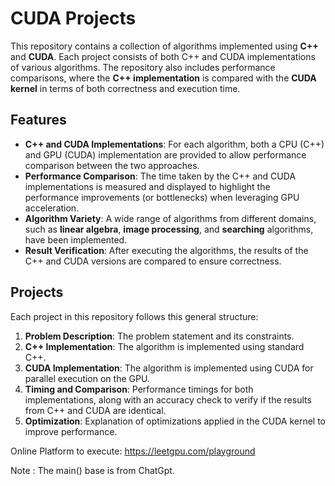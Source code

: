 # CUDA Projects

This repository contains a collection of algorithms implemented using **C++** and **CUDA**. Each project consists of both C++ and CUDA implementations of various algorithms. The repository also includes performance comparisons, where the **C++ implementation** is compared with the **CUDA kernel** in terms of both correctness and execution time.

## Features

* **C++ and CUDA Implementations**: For each algorithm, both a CPU (C++) and GPU (CUDA) implementation are provided to allow performance comparison between the two approaches.
* **Performance Comparison**: The time taken by the C++ and CUDA implementations is measured and displayed to highlight the performance improvements (or bottlenecks) when leveraging GPU acceleration.
* **Algorithm Variety**: A wide range of algorithms from different domains, such as **linear algebra**, **image processing**, and **searching** algorithms, have been implemented.
* **Result Verification**: After executing the algorithms, the results of the C++ and CUDA versions are compared to ensure correctness.

## Projects

Each project in this repository follows this general structure:

1. **Problem Description**: The problem statement and its constraints.
2. **C++ Implementation**: The algorithm is implemented using standard C++.
3. **CUDA Implementation**: The algorithm is implemented using CUDA for parallel execution on the GPU.
4. **Timing and Comparison**: Performance timings for both implementations, along with an accuracy check to verify if the results from C++ and CUDA are identical.
5. **Optimization**: Explanation of optimizations applied in the CUDA kernel to improve performance.

Online Platform to execute: https://leetgpu.com/playground

Note : The main() base is from ChatGpt. 
